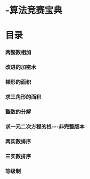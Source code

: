# -算法竞赛宝典
# 目录
### 两整数相加
### 改进的加密术
### 梯形的面积
### 求三角形的面积
### 整数的分解
### 求一元二次方程的根---非完整版本
### 两实数排序
### 三实数排序
### 等级制

